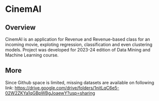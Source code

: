 # CinemAI

## Overview
CinemAI is an application for Revenue and Revenue-based class for an incoming movie, exploting regression, classification and even clustering models. 
Project was developed for 2023-24 edition of Data Mining and Machine Learning course.

## More
Since Github space is limited, missing datasets are available on following link:
https://drive.google.com/drive/folders/1nitLqC6e5-02W2ZKYa1qGBpWBgJoaewY?usp=sharing
